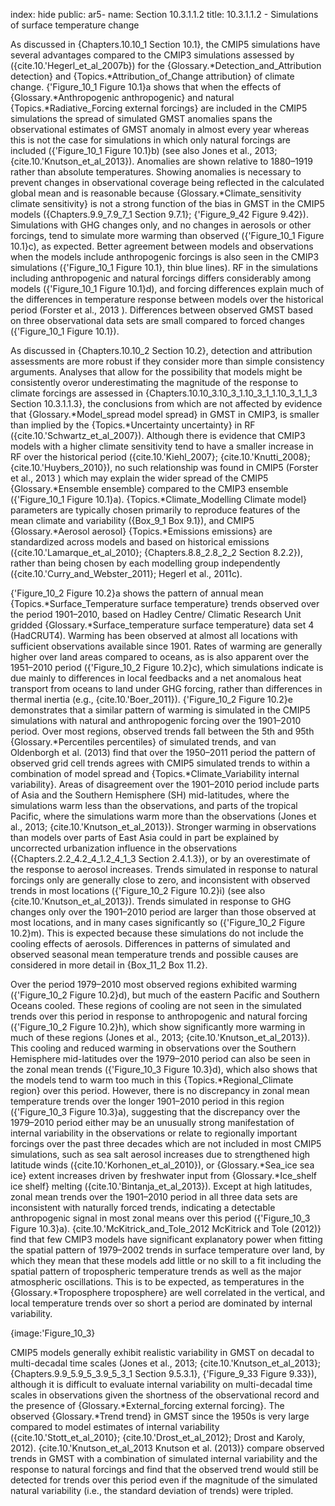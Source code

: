 index: hide
public: ar5-
name: Section 10.3.1.1.2
title: 10.3.1.1.2 - Simulations of surface temperature change

As discussed in {Chapters.10.10_1 Section 10.1}, the CMIP5 simulations have several advantages compared to the CMIP3 simulations assessed by ({cite.10.'Hegerl_et_al_2007b}) for the {Glossary.*Detection_and_Attribution detection} and {Topics.*Attribution_of_Change attribution} of climate change. {'Figure_10_1 Figure 10.1}a shows that when the effects of {Glossary.*Anthropogenic anthropogenic} and natural {Topics.*Radiative_Forcing external forcings} are included in the CMIP5 simulations the spread of simulated GMST anomalies spans the observational estimates of GMST anomaly in almost every year whereas this is not the case for simulations in which only natural forcings are included ({'Figure_10_1 Figure 10.1}b) (see also Jones et al., 2013; {cite.10.'Knutson_et_al_2013}). Anomalies are shown relative to 1880–1919 rather than absolute temperatures. Showing anomalies is necessary to prevent changes in observational coverage being reflected in the calculated global mean and is reasonable because {Glossary.*Climate_sensitivity climate sensitivity} is not a strong function of the bias in GMST in the CMIP5 models ({Chapters.9.9_7.9_7_1 Section 9.7.1}; {'Figure_9_42 Figure 9.42}). Simulations with GHG changes only, and no changes in aerosols or other forcings, tend to simulate more warming than observed ({'Figure_10_1 Figure 10.1}c), as expected. Better agreement between models and observations when the models include anthropogenic forcings is also seen in the CMIP3 simulations ({'Figure_10_1 Figure 10.1}, thin blue lines). RF in the simulations including anthropogenic and natural forcings differs considerably among models ({'Figure_10_1 Figure 10.1}d), and forcing differences explain much of the differences in temperature response between models over the historical period (Forster et al., 2013 ). Differences between observed GMST based on three observational data sets are small compared to forced changes ({'Figure_10_1 Figure 10.1}).

As discussed in {Chapters.10.10_2 Section 10.2}, detection and attribution assessments are more robust if they consider more than simple consistency arguments. Analyses that allow for the possibility that models might be consistently overor underestimating the magnitude of the response to climate forcings are assessed in {Chapters.10.10_3.10_3_1.10_3_1_1.10_3_1_1_3 Section 10.3.1.1.3}, the conclusions from which are not affected by evidence that {Glossary.*Model_spread model spread} in GMST in CMIP3, is smaller than implied by the {Topics.*Uncertainty uncertainty} in RF ({cite.10.'Schwartz_et_al_2007}). Although there is evidence that CMIP3 models with a higher climate sensitivity tend to have a smaller increase in RF over the historical period ({cite.10.'Kiehl_2007}; {cite.10.'Knutti_2008}; {cite.10.'Huybers_2010}), no such relationship was found in CMIP5 (Forster et al., 2013 ) which may explain the wider spread of the CMIP5 {Glossary.*Ensemble ensemble} compared to the CMIP3 ensemble ({'Figure_10_1 Figure 10.1}a). {Topics.*Climate_Modelling Climate model} parameters are typically chosen primarily to reproduce features of the mean climate and variability ({Box_9_1 Box 9.1}), and CMIP5 {Glossary.*Aerosol aerosol} {Topics.*Emissions emissions} are standardized across models and based on historical emissions ({cite.10.'Lamarque_et_al_2010}; {Chapters.8.8_2.8_2_2 Section 8.2.2}), rather than being chosen by each modelling group independently ({cite.10.'Curry_and_Webster_2011}; Hegerl et al., 2011c).

{'Figure_10_2 Figure 10.2}a shows the pattern of annual mean {Topics.*Surface_Temperature surface temperature} trends observed over the period 1901–2010, based on Hadley Centre/ Climatic Research Unit gridded {Glossary.*Surface_temperature surface temperature} data set 4 (HadCRUT4). Warming has been observed at almost all locations with sufficient observations available since 1901. Rates of warming are generally higher over land areas compared to oceans, as is also apparent over the 1951–2010 period ({'Figure_10_2 Figure 10.2}c), which simulations indicate is due mainly to differences in local feedbacks and a net anomalous heat transport from oceans to land under GHG forcing, rather than differences in thermal inertia (e.g., {cite.10.'Boer_2011}). {'Figure_10_2 Figure 10.2}e demonstrates that a similar pattern of warming is simulated in the CMIP5 simulations with natural and anthropogenic forcing over the 1901–2010 period. Over most regions, observed trends fall between the 5th and 95th {Glossary.*Percentiles percentiles} of simulated trends, and van Oldenborgh et al. (2013) find that over the 1950–2011 period the pattern of observed grid cell trends agrees with CMIP5 simulated trends to within a combination of model spread and {Topics.*Climate_Variability internal variability}. Areas of disagreement over the 1901–2010 period include parts of Asia and the Southern Hemisphere (SH) mid-latitudes, where the simulations warm less than the observations, and parts of the tropical Pacific, where the simulations warm more than the observations (Jones et al., 2013; {cite.10.'Knutson_et_al_2013}). Stronger warming in observations than models over parts of East Asia could in part be explained by uncorrected urbanization influence in the observations ({Chapters.2.2_4.2_4_1.2_4_1_3 Section 2.4.1.3}), or by an overestimate of the response to aerosol increases. Trends simulated in response to natural forcings only are generally close to zero, and inconsistent with observed trends in most locations ({'Figure_10_2 Figure 10.2}i) (see also {cite.10.'Knutson_et_al_2013}). Trends simulated in response to GHG changes only over the 1901–2010 period are larger than those observed at most locations, and in many cases significantly so ({'Figure_10_2 Figure 10.2}m). This is expected because these simulations do not include the cooling effects of aerosols. Differences in patterns of simulated and observed seasonal mean temperature trends and possible causes are considered in more detail in {Box_11_2 Box 11.2}.

Over the period 1979–2010 most observed regions exhibited warming ({'Figure_10_2 Figure 10.2}d), but much of the eastern Pacific and Southern Oceans cooled. These regions of cooling are not seen in the simulated trends over this period in response to anthropogenic and natural forcing ({'Figure_10_2 Figure 10.2}h), which show significantly more warming in much of these regions (Jones et al., 2013; {cite.10.'Knutson_et_al_2013}). This cooling and reduced warming in observations over the Southern Hemisphere mid-latitudes over the 1979–2010 period can also be seen in the zonal mean trends ({'Figure_10_3 Figure 10.3}d), which also shows that the models tend to warm too much in this {Topics.*Regional_Climate region} over this period. However, there is no discrepancy in zonal mean temperature trends over the longer 1901–2010 period in this region ({'Figure_10_3 Figure 10.3}a), suggesting that the discrepancy over the 1979–2010 period either may be an unusually strong manifestation of internal variability in the observations or relate to regionally important forcings over the past three decades which are not included in most CMIP5 simulations, such as sea salt aerosol increases due to strengthened high latitude winds ({cite.10.'Korhonen_et_al_2010}), or {Glossary.*Sea_ice sea ice} extent increases driven by freshwater input from {Glossary.*Ice_shelf ice shelf} melting ({cite.10.'Bintanja_et_al_2013}). Except at high latitudes, zonal mean trends over the 1901–2010 period in all three data sets are inconsistent with naturally forced trends, indicating a detectable anthropogenic signal in most zonal means over this period ({'Figure_10_3 Figure 10.3}a). {cite.10.'McKitrick_and_Tole_2012 McKitrick and Tole (2012)} find that few CMIP3 models have significant explanatory power when fitting the spatial pattern of 1979–2002 trends in surface temperature over land, by which they mean that these models add little or no skill to a fit including the spatial pattern of tropospheric temperature trends as well as the major atmospheric oscillations. This is to be expected, as temperatures in the {Glossary.*Troposphere troposphere} are well correlated in the vertical, and local temperature trends over so short a period are dominated by internal variability.

{image:'Figure_10_3}

CMIP5 models generally exhibit realistic variability in GMST on decadal to multi-decadal time scales (Jones et al., 2013; {cite.10.'Knutson_et_al_2013}; {Chapters.9.9_5.9_5_3.9_5_3_1 Section 9.5.3.1}, {'Figure_9_33 Figure 9.33}), although it is difficult to evaluate internal variability on multi-decadal time scales in observations given the shortness of the observational record and the presence of {Glossary.*External_forcing external forcing}. The observed {Glossary.*Trend trend} in GMST since the 1950s is very large compared to model estimates of internal variability ({cite.10.'Stott_et_al_2010}; {cite.10.'Drost_et_al_2012}; Drost and Karoly, 2012). {cite.10.'Knutson_et_al_2013 Knutson et al. (2013)} compare observed trends in GMST with a combination of simulated internal variability and the response to natural forcings and find that the observed trend would still be detected for trends over this period even if the magnitude of the simulated natural variability (i.e., the standard deviation of trends) were tripled.
